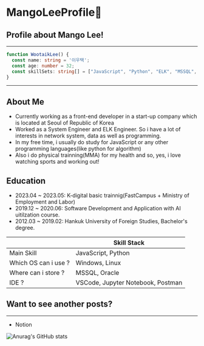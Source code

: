 <!--
**fined187/fined187** is a ✨ _special_ ✨ repository because its `README.md` (this file) appears on your GitHub profile.

Here are some ideas to get you started:

- 🔭 I’m currently working on ...
- 🌱 I’m currently learning ...
- 👯 I’m looking to collaborate on ...
- 🤔 I’m looking for help with ...
- 💬 Ask me about ...
- 📫 How to reach me: ...
- 😄 Pronouns: ...
- ⚡ Fun fact: ...
-->
# MangoLeeProfile👋

## Profile about Mango Lee!
---
```typescript
function WootaikLee() {
  const name: string = '이우택';
  const age: number = 32;
  const skillSets: string[] = ["JavaScript", "Python", "ELK", "MSSQL", "TypeScript", "Next.js", "React.js"];
}
```
---
## About Me
- Currently working as a front-end developer in a start-up company which is located at Seoul of Republic of Korea
- Worked as a System Engineer and ELK Engineer. So i have a lot of interests in network system, data as well as programming.
- In my free time, i usually do study for JavaScript or any other programming languages(like python for algorithm)
- Also i do physical trainning(MMA) for my health and so, yes, i love watching sports and working out!

## Education
- 2023.04 ~ 2023.05: K-digital basic trainnig(FastCampus + Ministry of Employment and Labor)
- 2019.12 ~ 2020.06: Software Development and Application with AI uitilzation course.
- 2012.03 ~ 2019.02: Hankuk University of Foreign Studies, Bachelor's degree.

|         |Skill Stack|
|---------|-----------|
|Main Skill|JavaScript, Python|
|Which OS can i use ?|Windows, Linux|
|Where can i store ?|MSSQL, Oracle|
|IDE ?|VSCode, Jupyter Notebook, Postman|

## Want to see another posts?
---
- Notion


![Anurag's GitHub stats](https://github-readme-stats.vercel.app/api?username=fined187&show_icons=true&theme=radical)
